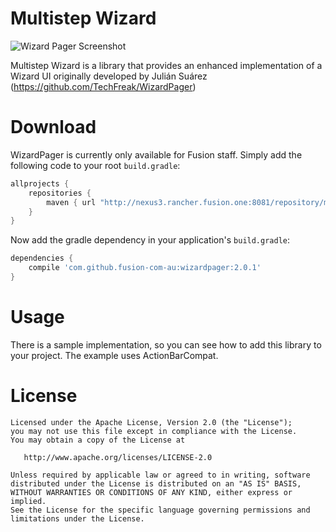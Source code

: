 Multistep Wizard 
=================

![Wizard Pager Screenshot](https://lh3.googleusercontent.com/-_-Sv3J3bdcc/UdeUUDd1TjI/AAAAAAAAEEo/yproJ-EbCJg/w412-h716-no/wizardPager.png)

Multistep Wizard is a library that provides an enhanced implementation of a Wizard UI originally developed by Julián Suárez (https://github.com/TechFreak/WizardPager)

Download
============

WizardPager is currently only available for Fusion staff.
Simply add the following code to your root `build.gradle`:

```groovy
allprojects {
    repositories {
        maven { url "http://nexus3.rancher.fusion.one:8081/repository/maven-releases/"}
    }
}
```

Now add the gradle dependency in your application's `build.gradle`:
```groovy
dependencies {
    compile 'com.github.fusion-com-au:wizardpager:2.0.1'
}
```

Usage
============

There is a sample implementation, so you can see how to add this library to your project. The example uses ActionBarCompat.


License
=======

    Licensed under the Apache License, Version 2.0 (the "License");
    you may not use this file except in compliance with the License.
    You may obtain a copy of the License at

       http://www.apache.org/licenses/LICENSE-2.0

    Unless required by applicable law or agreed to in writing, software
    distributed under the License is distributed on an "AS IS" BASIS,
    WITHOUT WARRANTIES OR CONDITIONS OF ANY KIND, either express or implied.
    See the License for the specific language governing permissions and
    limitations under the License.
